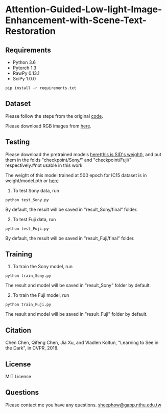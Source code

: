 # Attention-Guided-Low-light-Image-Enhancement-with-Scene-Text-Restoration

## Requirements
- Python 3.6
- Pytorch 1.3
- RawPy 0.13.1
- SciPy 1.0.0
```
pip install -r requirements.txt
```
## Dataset
Please follow the steps from the original [code](https://github.com/cchen156/Learning-to-See-in-the-Dark).

Please download RGB images from  [here](https://drive.google.com/drive/folders/1NDlZtsyvfSHuxqEn9l-mCr9BHKztpAy4?usp=sharing).

## Testing
Please download the pretrained models [here(this is SID's weight)](https://drive.google.com/drive/folders/1DvDDEYhBNtlrsCvIRO5GI5ghkUGoRjDI?usp=sharing), and put them in the folds "checkpoint/Sony/" and "checkpoint/Fuji/" respectively.#not usable in this work

The weight of this model trained at 500 epoch for IC15 dataset is in weight/model.pth or [here](https://drive.google.com/drive/folders/1Fo8LSy4sOKQvkFLLFMolnTakgev6h8ky?usp=sharing)


1. To test Sony data, run
```
python test_Sony.py
```
By default, the result will be saved in "result_Sony/final" folder.

2. To test Fuji data, run
```
python test_Fuji.py
```
By default, the result will be saved in "result_Fuji/final" folder.

## Training
1. To train the Sony model, run
```
python train_Sony.py
```
The result and model will be saved in "result_Sony" folder by default.

2. To train the Fuji model, run
```
python train_Fuji.py
```
The result and model will be saved in "result_Fuji" folder by default.

## Citation
Chen Chen, Qifeng Chen, Jia Xu, and Vladlen Koltun, "Learning to See in the Dark", in CVPR, 2018.

## License
MIT License

## Questions
Please contact me you have any questions. sheephow@gapp.nthu.edu.tw
